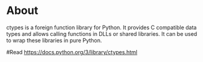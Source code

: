 # About
ctypes is a foreign function library for Python. It provides C compatible data types and allows calling functions in DLLs or shared libraries. It can be used to wrap these libraries in pure Python.

#Read
https://docs.python.org/3/library/ctypes.html
